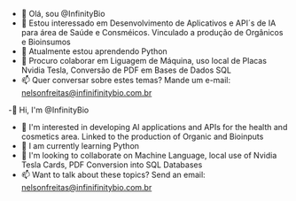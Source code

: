 - 👋 Olá, sou @InfinityBio
- 👀 Estou interessado em Desenvolvimento de Aplicativos e API´s de IA para área de Saúde e Consméicos. Vinculado a produção de Orgânicos e Bioinsumos
- 🌱 Atualmente estou aprendendo Python
- 💞️ Procuro colaborar em Liguagem de Máquina, uso local de Placas Nvidia Tesla, Conversão de PDF em Bases de  Dados SQL
- 📫 Quer conversar sobre estes temas? Mande um e-mail: nelsonfreitas@infinifinitybio.com.br

  
-👋 Hi, I'm @InfinityBio
- 👀 I'm interested in developing AI applications and APIs for the health and cosmetics area. Linked to the production of Organic and Bioinputs
- 🌱 I am currently learning Python
- 💞️ I'm looking to collaborate on Machine Language, local use of Nvidia Tesla Cards, PDF Conversion into SQL Databases
- 📫 Want to talk about these topics? Send an email: nelsonfreitas@infinifinitybio.com.br
<!---
InfinityBio/InfinityBio is a ✨ special ✨ repository because its `README.md` (this file) appears on your GitHub profile.
You can click the Preview link to take a look at your changes.
--->
